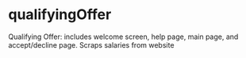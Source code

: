 # qualifyingOffer
Qualifying Offer: includes welcome screen, help page, main page, and accept/decline page. Scraps salaries from website
